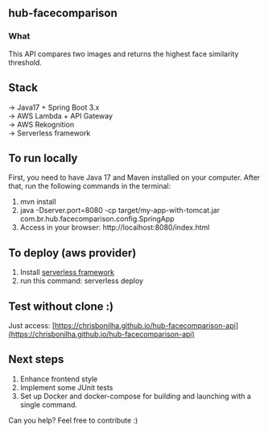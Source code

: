 ﻿## hub-facecomparison

### What
This API compares two images and returns the highest face similarity threshold.

## Stack
-> Java17 + Spring Boot 3.x<br />
-> AWS Lambda + API Gateway<br />
-> AWS Rekognition<br />
-> Serverless framework<br />

## To run locally
First, you need to have Java 17 and Maven installed on your computer. After that, run the following commands in the terminal:
1. mvn install
2. java -Dserver.port=8080 -cp target/my-app-with-tomcat.jar com.br.hub.facecomparison.config.SpringApp
3. Access in your browser: http://localhost:8080/index.html

## To deploy (aws provider)
1. Install [serverless framework](https://www.serverless.com/)
2. run this command: serverless deploy

## Test without clone :)
Just access: [https://chrisbonilha.github.io/hub-facecomparison-api](https://chrisbonilha.github.io/hub-facecomparison-api)

## Next steps
1. Enhance frontend style
2. Implement some JUnit tests
3. Set up Docker and docker-compose for building and launching with a single command.

Can you help? Feel free to contribute :)
